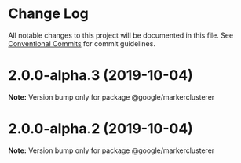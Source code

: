 # Change Log

All notable changes to this project will be documented in this file.
See [Conventional Commits](https://conventionalcommits.org) for commit guidelines.

# 2.0.0-alpha.3 (2019-10-04)

**Note:** Version bump only for package @google/markerclusterer





# 2.0.0-alpha.2 (2019-10-04)

**Note:** Version bump only for package @google/markerclusterer
